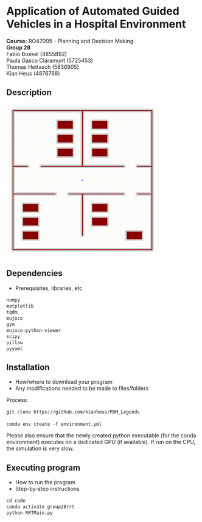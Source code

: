 # Application of Automated Guided Vehicles in a Hospital Environment

**Course:** RO47005 - Planning and Decision Making\
**Group 28**\
Fabio Boekel (4855892)\
Paula Gasco Claramunt (5725453)\
Thomas Hettasch (5836905)\
Kian Heus (4876768)

## Description

<img src="graphics/growing_tree.gif" width="400" height="400" />

## Dependencies

* Prerequisites, libraries, etc

```
numpy
matplotlib
tqdm
mujoco
gym
mujoco-python-viewer
scipy
pillow
pyyaml
```

## Installation

* How/where to download your program
* Any modifications needed to be made to files/folders

Process:
```
git clone https://github.com/kianheus/PDM_Legends

conda env create -f environment.yml
```
 Please also ensure that the newly created python executable (for the conda environment) executes on a dedicated GPU (if available). If run on the CPU, the simulation is very slow.

## Executing program

* How to run the program
* Step-by-step instructions
```
cd code
conda activate group28rrt
python RRTMain.py
```
